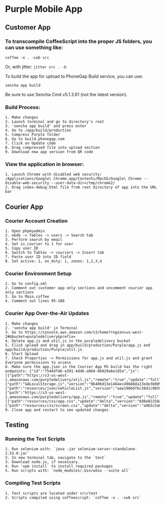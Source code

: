 Purple Mobile App
===

## Customer App

### To transcompile CoffeeScript into the proper JS folders, you can use something like:

    coffee -o . -cwb src

Or, with jitter: `jitter src . -b`

To build the app for upload to PhoneGap Build service, you can use:

    sencha app build

Be sure to use Sencha Cmd v5.1.3.61 (not the latest version).

### Build Process:

    1. Make changes
    2. Launch terminal and go to directory's root
    3. 'sencha app build' and press enter
    4. Go to /app/build/production
    5. Compress Purple folder
    6. Go to build.phonegap.com
    7. Click on Update code
    8. Drag compressed file into upload section
    9. Download new app version from QR code

### View the application in browser:

    1. Launch Chrome with disabled web security: 
    /Applications/Google\ Chrome.app/Contents/MacOS/Google\ Chrome --disable-web-security --user-data-dir=/tmp/chrome2/
    2. Drag index-debug.html file from root directory of app into the URL bar

## Courier App

### Courier Account Creation
    1. Open phpmyadmin
    2. ebdb -> Tables -> users -> Search tab
    3. Perform search by email
    4. Set is_courier to 1 for user
    5. Copy user ID
    6. Switch to Tables -> couriers -> Insert tab
    7. Paste user ID into ID field
    8. Set active: 1, on_duty: 1, zones: 1,2,3,4

### Courier Environment Setup
    1. Go to config.xml
    2. Comment out customer app only sections and uncomment courier app only sections
    3. Go to Main.coffee
    4. Comment out lines 95-108

### Courier App Over-the-Air Updates
    1. Make changes
    2. 'sencha app build' in Terminal
    3. Go to https://console.aws.amazon.com/s3/home?region=us-west-2#&bucket=purpledelivery&prefix=
    4. Delete app.js and util.js in the purpledelivery bucket
    5. Click upload and drag in app/build/production/Purple/app.js and app/build/production/Purple/util.js
    6. Start Upload
    7. Check Properties -> Permissions for app.js and util.js and grant Everyone permissions to access
    8. Make sure the app.json in the Courier App PG build has the right endpoints: {"id":"7544df46-a391-4dd6-a064-0b829a6e1d5a","js":[{"path":"https://s3-us-west-1.amazonaws.com/purpledelivery/util.js","remote":"true","update":"full","version":"8a1715a1a45b1610d660ed12344772c23fcf7220"},{"path":"GALocalStorage.js","version":"0b406d13e1464ec49688da13ede3b00939cc561a"},{"path":"resources/json/vehicleList.js","version":"aae196b6f6c38d1c9859083db7e26e4d87fbfd27"},{"path":"https://s3-us-west-1.amazonaws.com/purpledelivery/app.js","remote":"true","update":"full","version":"768717d8c34536350aaea190c41e2bf1a4d9249d"}],"css":[{"path":"resources/css/app.css","update":"delta","version":"6d8e82258aacf301359cac0f3b7db6b6eff904f1"},{"path":"resources/css/screen.css","update":"delta","version":"a9b5c5a0e20f0540d73854244fe74cdb247ecfa6"}]}
    9. Close app and restart to see updated changes

## Testing

### Running the Test Scripts
	1. Run selenium with: `java -jar selenium-server-standalone-2.53.0.jar`
	2. In new terminal tab, navigate to the `test`
	3. Download node.js, if necessary.
	4. Run `npm install` to install required packages
	5. Run scripts with: `node_modules/.bin/wdio --suite all`

### Compiling Test Scripts
	1. Test scripts are located under src/test
	2. Scripts compiled using coffeescript: `coffee -o . -cwb src`
